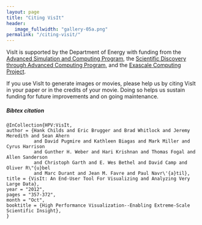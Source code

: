 ```yaml
---
layout: page
title: "Citing VisIt"
header:
   image_fullwidth: "gallery-05a.png"
permalink: "/citing-visit/"
---
```


VisIt is supported by the Department of Energy with funding from the
[Advanced Simulation and Computing Program](https://asc.llnl.gov), the
[Scientific Discovery through Advanced Computing Program](https://www.scidac.gov),
and the [Exascale Computing Project](https://www.exascaleproject.org).

If you use VisIt to generate images or movies, please help us by citing VisIt in
your paper or in the credits of your movie. Doing so helps us sustain funding
for future improvements and on going maintenance.

##### Bibtex citation

```
@InCollection{HPV:VisIt,
author = {Hank Childs and Eric Brugger and Brad Whitlock and Jeremy Meredith and Sean Ahern
          and David Pugmire and Kathleen Biagas and Mark Miller and Cyrus Harrison
          and Gunther H. Weber and Hari Krishnan and Thomas Fogal and Allen Sanderson
          and Christoph Garth and E. Wes Bethel and David Camp and Oliver R\"{u}bel
          and Marc Durant and Jean M. Favre and Paul Navr\'{a}til},
title = {VisIt: An End-User Tool For Visualizing and Analyzing Very Large Data},
year = "2012",
pages = "357-372",
month = "Oct",
booktitle = {High Performance Visualization--Enabling Extreme-Scale Scientific Insight},
}
```
